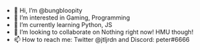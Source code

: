 - 👋 Hi, I’m @bungbloopity
- 👀 I’m interested in Gaming, Programming
- 🌱 I’m currently learning Python, JS
- 💞️ I’m looking to collaborate on Nothing right now! HMU though!
- 📫 How to reach me: Twitter @jtljrdn and Discord: peter#6666

<!---
bungbloopity/bungbloopity is a ✨ special ✨ repository because its `README.md` (this file) appears on your GitHub profile.
You can click the Preview link to take a look at your changes.
--->
